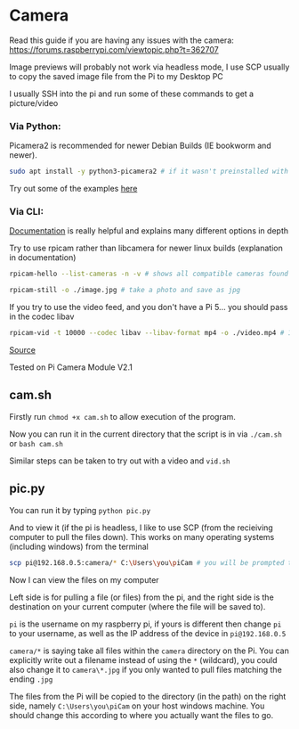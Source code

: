 # Camera 

Read this guide if you are having any issues with the camera: https://forums.raspberrypi.com/viewtopic.php?t=362707

Image previews will probably not work via headless mode, I use SCP usually to copy the saved image file from the Pi to my Desktop PC 

I usually SSH into the pi and run some of these commands to get a picture/video

### Via Python:

Picamera2 is recommended for newer Debian Builds (IE bookworm and newer). 

```bash
sudo apt install -y python3-picamera2 # if it wasn't preinstalled with your system
```

Try out some of the examples [here](https://github.com/raspberrypi/picamera2/tree/main/examples)

### Via CLI:

[Documentation](https://www.raspberrypi.com/documentation/computers/camera_software.html#install-libcamera-and-rpicam-apps) is really helpful and explains many different options in depth

Try to use rpicam rather than libcamera for newer linux builds (explanation in documentation) 

```bash
rpicam-hello --list-cameras -n -v # shows all compatible cameras found
```


```bash
rpicam-still -o ./image.jpg # take a photo and save as jpg
```

If you try to use the video feed, and you don't have a Pi 5... you should pass in the codec libav

```bash
rpicam-vid -t 10000 --codec libav --libav-format mp4 -o ./video.mp4 # 10000 is the number of milliseconds to record
```
[Source](https://projects.raspberrypi.org/en/projects/getting-started-with-picamera/3)

Tested on Pi Camera Module V2.1

## cam.sh 

Firstly run `chmod +x cam.sh` to allow execution of the program.

Now you can run it in the current directory that the script is in via `./cam.sh` or `bash cam.sh`

Similar steps can be taken to try out with a video and `vid.sh`
## pic.py

You can run it by typing `python pic.py` 


And to view it (if the pi is headless, I like to use SCP (from the recieiving computer to pull the files down). This works on many operating systems (including windows) from the terminal
```bash
scp pi@192.168.0.5:camera/* C:\Users\you\piCam # you will be prompted to enter the pi password, and then the file transfer will start
```
Now I can view the files on my computer 

Left side is for pulling a file (or files) from the pi, and the right side is the destination on your current computer (where the file will be saved to). 

```pi``` is the username on my raspberry pi, if yours is different then change ```pi``` to your username, as well as the IP address of the device in ```pi@192.168.0.5``` 

```camera/*``` is saying take all files within the ```camera``` directory on the Pi. You can explicitly write out a filename instead of using the ```*``` (wildcard), you could also change it to ```camera\*.jpg``` if you only wanted to pull files matching the ending ```.jpg``` 

The files from the Pi will be copied to the directory (in the path) on the right side, namely ```C:\Users\you\piCam``` on your host windows machine. You should change this according to where you actually want the files to go. 


